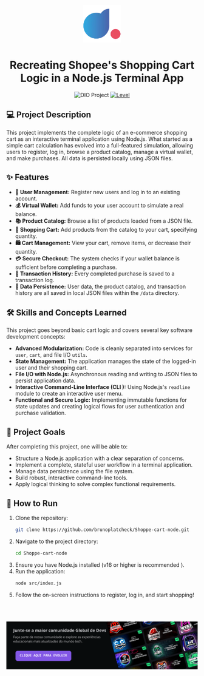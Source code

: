 <!--START_SECTION:header-->
<div align="center">
  <p align="center">
    <img 
      alt="DIO Education" 
      src="https://raw.githubusercontent.com/digitalinnovationone/template-github-trilha/main/.github/assets/logo.webp" 
      width="100px" 
    />
    <h1>Recreating Shopee's Shopping Cart Logic in a Node.js Terminal App</h1>
  </p>
</div>
<!--END_SECTION:header-->

<p align="center">
  <img src="https://img.shields.io/static/v1?label=DIO&message=Education&color=E94D5F&labelColor=202024" alt="DIO Project" />
  <a href="NIVEL"><img  src="https://img.shields.io/static/v1?label=Level&message=Intermediate&color=E94D5F&labelColor=202024" alt="Level"></a>
</p>


## 💻 Project Description

This project implements the complete logic of an e-commerce shopping cart as an interactive terminal application using Node.js. What started as a simple cart calculation has evolved into a full-featured simulation, allowing users to register, log in, browse a product catalog, manage a virtual wallet, and make purchases. All data is persisted locally using JSON files.

## ✨ Features

*   **👤 User Management:** Register new users and log in to an existing account.
*   **💰 Virtual Wallet:** Add funds to your user account to simulate a real balance.
*   **📚 Product Catalog:** Browse a list of products loaded from a JSON file.
*   **🛒 Shopping Cart:** Add products from the catalog to your cart, specifying quantity.
*   **🛍️ Cart Management:** View your cart, remove items, or decrease their quantity.
*   **💳 Secure Checkout:** The system checks if your wallet balance is sufficient before completing a purchase.
*   **🧾 Transaction History:** Every completed purchase is saved to a transaction log.
*   **💾 Data Persistence:** User data, the product catalog, and transaction history are all saved in local JSON files within the `/data` directory.

## 🛠️ Skills and Concepts Learned

This project goes beyond basic cart logic and covers several key software development concepts:

-   **Advanced Modularization:** Code is cleanly separated into services for `user`, `cart`, and file I/O `utils`.
-   **State Management:** The application manages the state of the logged-in user and their shopping cart.
-   **File I/O with Node.js:** Asynchronous reading and writing to JSON files to persist application data.
-   **Interactive Command-Line Interface (CLI ):** Using Node.js's `readline` module to create an interactive user menu.
-   **Functional and Secure Logic:** Implementing immutable functions for state updates and creating logical flows for user authentication and purchase validation.

## 🎯 Project Goals

After completing this project, one will be able to:

-   Structure a Node.js application with a clear separation of concerns.
-   Implement a complete, stateful user workflow in a terminal application.
-   Manage data persistence using the file system.
-   Build robust, interactive command-line tools.
-   Apply logical thinking to solve complex functional requirements.

## 🚀 How to Run

1.  Clone the repository:
    ```bash
    git clone https://github.com/brunoplatcheck/Shoppe-cart-node.git
    ```
2.  Navigate to the project directory:
    ```bash
    cd Shoppe-cart-node
    ```
3.  Ensure you have Node.js installed (v16 or higher is recommended ).
4.  Run the application:
    ```bash
    node src/index.js
    ```
5.  Follow the on-screen instructions to register, log in, and start shopping!

<!--START_SECTION:footer-->

<br />
<br />

<p align="center">
  <a href="https://www.dio.me/" target="_blank">
    <img align="center" src="https://raw.githubusercontent.com/digitalinnovationone/template-github-trilha/main/.github/assets/footer.png" alt="banner"/>
  </a>
</p>
